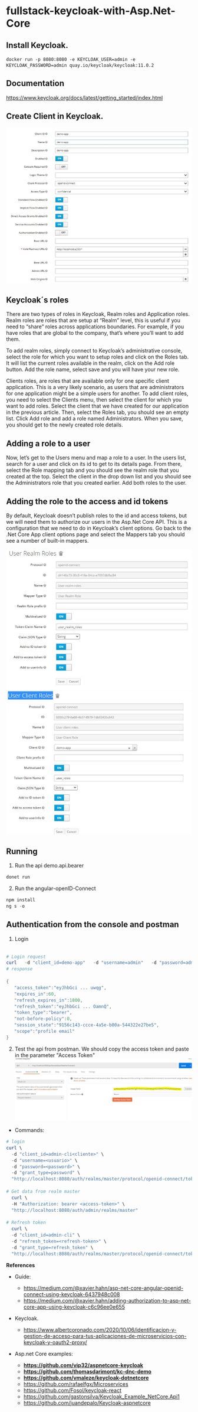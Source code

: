 # fullstack-keycloak-with-Asp.Net-Core

## Install Keycloak.

```
docker run -p 8080:8080 -e KEYCLOAK_USER=admin -e KEYCLOAK_PASSWORD=admin quay.io/keycloak/keycloak:11.0.2
```

## Documentation

https://www.keycloak.org/docs/latest/getting_started/index.html

## Create Client in Keycloak.

![](images/create_client.JPg)

## Keycloak´s roles

There are two types of roles in Keycloak, Realm roles and Application roles. Realm roles are roles that are setup at “Realm” level, this is useful if you need to “share” roles across applications boundaries. For example, if you have roles that are global to the company, that’s where you’ll want to add them.

To add realm roles, simply connect to Keycloak’s administrative console, select the role for which you want to setup roles and click on the Roles tab. It will list the current roles available in the realm, click on the Add role button. Add the role name, select save and you will have your new role.

Clients roles, are roles that are available only for one specific client application. This is a very likely scenario, as users that are administrators for one application might be a simple users for another. To add client roles, you need to select the Clients menu, then select the client for which you want to add roles. Select the client that we have created for our application in the previous article. Then, select the Roles tab, you should see an empty list. Click Add role and add a role named Administrators. When you save, you should get to the newly created role details.

## Adding a role to a user

Now, let’s get to the Users menu and map a role to a user. In the users list, search for a user and click on its id to get to its details page. From there, select the Role mapping tab and you should see the realm role that you created at the top. Select the client in the drop down list and you should see the Administrators role that you created earlier.
Add both roles to the user.

## Adding the role to the access and id tokens

By default, Keycloak doesn’t publish roles to the id and access tokens, but we will need them to authorize our users in the Asp.Net Core API. This is a configuration that we need to do in Keycloak’s client options. Go back to the .Net Core App client options page and select the Mappers tab you should see a number of built-in mappers.

![](images/User_Realm_Roles.jpg)
![](images/User_Client_Roles.jpg)

## Running

1. Run the api demo.api.bearer

```powershell
donet run
```

2. Run the angular-openID-Connect

```powershell
npm install
ng s -o
```

## Authentication from the console and postman

1. Login

```powershell

# Login request
curl   -d "client_id=demo-app"   -d "username=admin"   -d "password=admin"   -d "grant_type=password"   "http://localhost:8080/auth/realms/master/protocol/openid-connect/token"
# response

{
   "access_token":"eyJhbGci ... uwqg",
   "expires_in":60,
   "refresh_expires_in":1800,
   "refresh_token":"eyJhbGci ... OamnQ",
   "token_type":"bearer",
   "not-before-policy":0,
   "session_state":"9156c143-ccce-4a5e-b00a-544322e27be5",
   "scope":"profile email"
}
```

2. Test the api from postman. We should copy the access token and paste in the parameter "Access Token"
   ![](images/postman.jpg)

- Commands:

```powershell
# login
curl \
  -d "client_id=admin-cli<cliente>" \
  -d "username=<usuario>" \
  -d "password=<password>" \
  -d "grant_type=password" \
  "http://localhost:8080/auth/realms/master/protocol/openid-connect/token"

# Get data from realm master
  curl \
  -H "Authorization: bearer <access-token>" \
  "http://localhost:8080/auth/admin/realms/master"

# Refresh token
  curl \
  -d "client_id=admin-cli" \
  -d "refresh_token=<refresh-token>" \
  -d "grant_type=refresh_token" \
  "http://localhost:8080/auth/realms/master/protocol/openid-connect/token"
```

**References**

- Guide:

  - https://medium.com/@xavier.hahn/asp-net-core-angular-openid-connect-using-keycloak-6437948c008
  - https://medium.com/@xavier.hahn/adding-authorization-to-asp-net-core-app-using-keycloak-c6c96ee0e655

- Keycloak.

  - https://www.albertcoronado.com/2020/10/06/identificacion-y-gestion-de-acceso-para-tus-aplicaciones-de-microservicios-con-keycloak-y-oauth2-proxy/

- Asp.net Core examples:

  - **https://github.com/vip32/aspnetcore-keycloak**
  - **https://github.com/thomasdarimont/kc-dnc-demo**
  - **https://github.com/vmaleze/keycloak-dotnetcore**
  - https://github.com/rafaelfgx/Microservices
  - https://github.com/Fosol/keycloak-react
  - https://github.com/gastonsilva/Keycloak_Example_NetCore.Api1
  - https://github.com/juandepalo/Keycloak-aspnetcore
